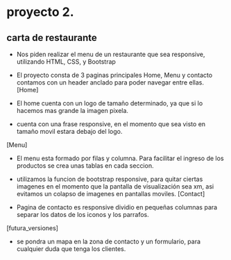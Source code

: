 # proyecto 2.

## carta de restaurante

- Nos piden realizar el menu de un restaurante que sea responsive, utilizando HTML, CSS, y Bootstrap 

- El proyecto consta de 3 paginas principales Home, Menu y contacto contamos con un header anclado para poder navegar entre ellas.
[Home]
- El home cuenta con un logo de tamaño determinado, ya que si lo hacemos mas grande la imagen pixela.
- cuenta con una frase responsive, en el momento que sea visto en tamaño movil estara debajo del logo.

[Menu]
- El menu esta formado por filas y columna. Para facilitar el ingreso de los productos se crea unas tablas en cada seccion. 

- utilizamos la funcion de bootstrap responsive, para quitar ciertas imagenes en el momento que la pantalla de visualización sea xm, asi evitamos un colapso de imagenes en pantallas moviles.
[Contact]
- Pagina de contacto es responsive dividio en pequeñas columnas para separar los datos de los iconos y los parrafos.

[futura_versiones]
- se pondra un mapa en la zona de contacto y un formulario, para cualquier duda que tenga los clientes.